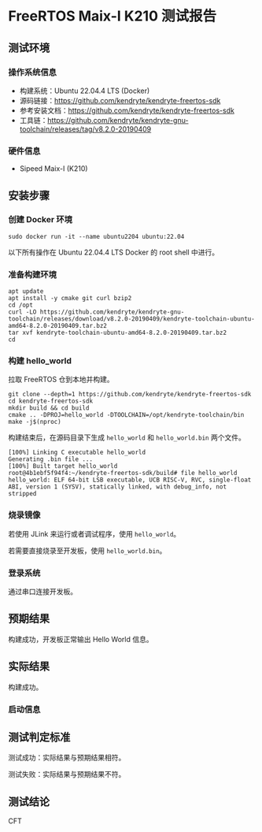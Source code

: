 # FreeRTOS Maix-I K210 测试报告

## 测试环境

### 操作系统信息

- 构建系统：Ubuntu 22.04.4 LTS (Docker)
- 源码链接：https://github.com/kendryte/kendryte-freertos-sdk
- 参考安装文档：https://github.com/kendryte/kendryte-freertos-sdk
- 工具链：https://github.com/kendryte/kendryte-gnu-toolchain/releases/tag/v8.2.0-20190409

### 硬件信息

- Sipeed Maix-I (K210)

## 安装步骤

### 创建 Docker 环境

```shell
sudo docker run -it --name ubuntu2204 ubuntu:22.04
```

以下所有操作在 Ubuntu 22.04.4 LTS Docker 的 root shell 中进行。

### 准备构建环境

```shell
apt update
apt install -y cmake git curl bzip2
cd /opt
curl -LO https://github.com/kendryte/kendryte-gnu-toolchain/releases/download/v8.2.0-20190409/kendryte-toolchain-ubuntu-amd64-8.2.0-20190409.tar.bz2
tar xvf kendryte-toolchain-ubuntu-amd64-8.2.0-20190409.tar.bz2
cd
```

### 构建 hello_world

拉取 FreeRTOS 仓到本地并构建。

```shell
git clone --depth=1 https://github.com/kendryte/kendryte-freertos-sdk
cd kendryte-freertos-sdk
mkdir build && cd build
cmake .. -DPROJ=hello_world -DTOOLCHAIN=/opt/kendryte-toolchain/bin
make -j$(nproc)
```

构建结束后，在源码目录下生成 `hello_world` 和 `hello_world.bin` 两个文件。

```log
[100%] Linking C executable hello_world                                             
Generating .bin file ...                                                            
[100%] Built target hello_world                                                     
root@4b1ebf5f94f4:~/kendryte-freertos-sdk/build# file hello_world
hello_world: ELF 64-bit LSB executable, UCB RISC-V, RVC, single-float ABI, version 1 (SYSV), statically linked, with debug_info, not stripped
```

### 烧录镜像

若使用 JLink 来运行或者调试程序，使用 `hello_world`。

若需要直接烧录至开发板，使用 `hello_world.bin`。

### 登录系统

通过串口连接开发板。

## 预期结果

构建成功，开发板正常输出 Hello World 信息。

## 实际结果

构建成功。

### 启动信息

## 测试判定标准

测试成功：实际结果与预期结果相符。

测试失败：实际结果与预期结果不符。

## 测试结论

CFT